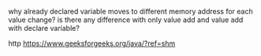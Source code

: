 why already declared variable moves to different memory address for each value change?
is there any difference with only value add and value add with declare variable?

http
https://www.geeksforgeeks.org/java/?ref=shm